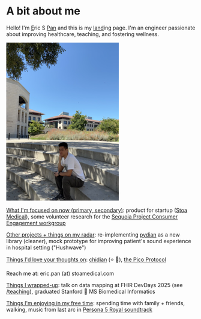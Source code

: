 # A bit about me

Hello! I'm <u>E</u>ric S <u>Pan</u> and this is my <u>land</u>ing page. I'm an engineer passionate about improving healthcare, teaching, and fostering wellness.

<img src="/images/Me@FavThinkingSpot.jpeg" title="Me, sitting at my favorite thinking spot. Photo by mom! Stanford CA, circa Summer 2024" alt="Me, sitting at my favorite thinking spot. Photo by mom! Stanford CA, circa Summer 2024" height="420rem" width="300rem"></img>

<u>What I'm focused on now (primary, secondary)</u>: product for startup ([Stoa Medical](https://stoamedical.com)), some volunteer research for the [Sequoia Project Consumer Engagement workgroup](https://sequoiaproject.org/interoperability-matters/consumer-engagement-strategy-workgroup/)

<u>Other projects + things on my radar</u>: re-implementing [pydian](https://github.com/ericpan64/pydian) as a new library (cleaner), mock prototype for improving patient's sound experience in hospital setting ("Hushwave")

<u>Things I'd love your thoughts on</u>: [chidian](https://github.com/ericpan64/chidian) (⭐️ 🙏), [the Pico Protocol](https://docs.google.com/presentation/d/1Nh9rKV58ZrMPNwecg8crO_W56ZOySID3/edit?usp=sharing&ouid=108978819231638632466&rtpof=true&sd=true)

Reach me at: eric.pan (at) stoamedical.com

<u>Things I wrapped-up</u>: talk on data mapping at FHIR DevDays 2025 (see [/teaching](/teaching)), graduated Stanford 🎉 MS Biomedical Informatics

<u>Things I'm enjoying in my free time</u>: spending time with family + friends, walking, music from last arc in [Persona 5 Royal soundtrack](https://open.spotify.com/track/3fyHEJ4Y0BBJKKBYL3JmUo?si=42f62e03928e4087)
